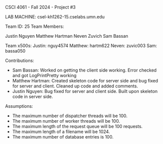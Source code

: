 CSCI 4061 - Fall 2024 - Project #3

LAB MACHINE: csel-kh1262-15.cselabs.umn.edu

Team ID: 25 Team Members:

Justin Nguyen
Matthew Hartman
Neven Zuvich
Sam Bassan 

Team x500s:
Justin: nguy4574
Matthew: hartm622
Neven: zuvic003
Sam: bassa050

Contributions:
- Sam Bassan: Worked on getting the client side working. Error checked and got LogPrintPretty working
- Matthew Hartman: Created skeleton code for server side and bug fixed for server and client. Cleaned up code and added comments.
- Justin Nguyen: Bug fixed for server and client side. Built upon skeleton code in server side.

Assumptions:
- The maximum number of dispatcher threads will be 100.
- The maximum number of worker threads will be 100.
- The maximum length of the request queue will be 100 requests.
- The maximum length of a filename will be 1024.
- The maximum number of database entries is 100.

